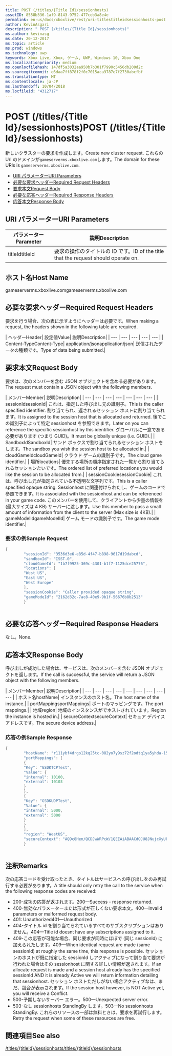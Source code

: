 ```yaml
---
title: POST (/titles/{Title Id}/sessionhosts)
assetID: 8558b336-1af9-8143-9752-477ceb3a8e4e
permalink: en-us/docs/xboxlive/rest/uri-titlestitleidsessionhosts-post.html
author: KevinAsgari
description: " POST (/titles/{Title Id}/sessionhosts)"
ms.author: kevinasg
ms.date: 20-12-2017
ms.topic: article
ms.prod: windows
ms.technology: uwp
keywords: Xbox Live, Xbox, ゲーム, UWP, Windows 10, Xbox One
ms.localizationpriority: medium
ms.openlocfilehash: 147df5a3032aa950b7b301f7990c5456db200d2c
ms.sourcegitcommit: e6daa7ff878f2f0c7015aca9787e7f2730abcfbf
ms.translationtype: MT
ms.contentlocale: ja-JP
ms.lasthandoff: 10/04/2018
ms.locfileid: "4312717"
---
```

# <a name="post-titlestitle-idsessionhosts"></a><span data-ttu-id="9fb91-104">POST (/titles/{Title Id}/sessionhosts)</span><span class="sxs-lookup"><span data-stu-id="9fb91-104">POST (/titles/{Title Id}/sessionhosts)</span></span>
<span data-ttu-id="9fb91-105">新しいクラスターの要求を作成します。</span><span class="sxs-lookup"><span data-stu-id="9fb91-105">Create new cluster request.</span></span> <span data-ttu-id="9fb91-106">これらの Uri のドメインが`gameserverms.xboxlive.com`します。</span><span class="sxs-lookup"><span data-stu-id="9fb91-106">The domain for these URIs is `gameserverms.xboxlive.com`.</span></span>
 
  * [<span data-ttu-id="9fb91-107">URI パラメーター</span><span class="sxs-lookup"><span data-stu-id="9fb91-107">URI Parameters</span></span>](#ID4EX)
  * [<span data-ttu-id="9fb91-108">必要な要求ヘッダー</span><span class="sxs-lookup"><span data-stu-id="9fb91-108">Required Request Headers</span></span>](#ID4EGB)
  * [<span data-ttu-id="9fb91-109">要求本文</span><span class="sxs-lookup"><span data-stu-id="9fb91-109">Request Body</span></span>](#ID4E5B)
  * [<span data-ttu-id="9fb91-110">必要な応答ヘッダー</span><span class="sxs-lookup"><span data-stu-id="9fb91-110">Required Response Headers</span></span>](#ID4ELD)
  * [<span data-ttu-id="9fb91-111">応答本文</span><span class="sxs-lookup"><span data-stu-id="9fb91-111">Response Body</span></span>](#ID4ESD)
 
<a id="ID4EX"></a>

 
## <a name="uri-parameters"></a><span data-ttu-id="9fb91-112">URI パラメーター</span><span class="sxs-lookup"><span data-stu-id="9fb91-112">URI Parameters</span></span>
 
| <span data-ttu-id="9fb91-113">パラメーター</span><span class="sxs-lookup"><span data-stu-id="9fb91-113">Parameter</span></span>| <span data-ttu-id="9fb91-114">説明</span><span class="sxs-lookup"><span data-stu-id="9fb91-114">Description</span></span>| 
| --- | --- | 
| <span data-ttu-id="9fb91-115">titleId</span><span class="sxs-lookup"><span data-stu-id="9fb91-115">titleId</span></span>| <span data-ttu-id="9fb91-116">要求の操作のタイトルの ID です。</span><span class="sxs-lookup"><span data-stu-id="9fb91-116">ID of the title that the request should operate on.</span></span>| 
  
<a id="ID5EG"></a>

 
## <a name="host-name"></a><span data-ttu-id="9fb91-117">ホスト名</span><span class="sxs-lookup"><span data-stu-id="9fb91-117">Host Name</span></span>

<span data-ttu-id="9fb91-118">gameserverms.xboxlive.com</span><span class="sxs-lookup"><span data-stu-id="9fb91-118">gameserverms.xboxlive.com</span></span>
 
<a id="ID4EGB"></a>

 
## <a name="required-request-headers"></a><span data-ttu-id="9fb91-119">必要な要求ヘッダー</span><span class="sxs-lookup"><span data-stu-id="9fb91-119">Required Request Headers</span></span>
 
<span data-ttu-id="9fb91-120">要求を行う場合、次の表に示すようにヘッダーは必要です。</span><span class="sxs-lookup"><span data-stu-id="9fb91-120">When making a request, the headers shown in the following table are required.</span></span>
 
| <span data-ttu-id="9fb91-121">ヘッダー</span><span class="sxs-lookup"><span data-stu-id="9fb91-121">Header</span></span>| <span data-ttu-id="9fb91-122">設定値</span><span class="sxs-lookup"><span data-stu-id="9fb91-122">Value</span></span>| <span data-ttu-id="9fb91-123">説明</span><span class="sxs-lookup"><span data-stu-id="9fb91-123">Description</span></span>| 
| --- | --- | --- | --- | --- | 
| <span data-ttu-id="9fb91-124">Content-Type</span><span class="sxs-lookup"><span data-stu-id="9fb91-124">Content-Type</span></span>| <span data-ttu-id="9fb91-125">application/json</span><span class="sxs-lookup"><span data-stu-id="9fb91-125">application/json</span></span>| <span data-ttu-id="9fb91-126">送信されたデータの種類です。</span><span class="sxs-lookup"><span data-stu-id="9fb91-126">Type of data being submitted.</span></span>| 
  
<a id="ID4E5B"></a>

 
## <a name="request-body"></a><span data-ttu-id="9fb91-127">要求本文</span><span class="sxs-lookup"><span data-stu-id="9fb91-127">Request Body</span></span>
 
<span data-ttu-id="9fb91-128">要求は、次のメンバーを含む JSON オブジェクトを含める必要があります。</span><span class="sxs-lookup"><span data-stu-id="9fb91-128">The request must contain a JSON object with the following members.</span></span>
 
| <span data-ttu-id="9fb91-129">メンバー</span><span class="sxs-lookup"><span data-stu-id="9fb91-129">Member</span></span>| <span data-ttu-id="9fb91-130">説明</span><span class="sxs-lookup"><span data-stu-id="9fb91-130">Description</span></span>| 
| --- | --- | --- | --- | --- | --- | --- | 
| <span data-ttu-id="9fb91-131">sessionId</span><span class="sxs-lookup"><span data-stu-id="9fb91-131">sessionId</span></span>| <span data-ttu-id="9fb91-132">これは、指定した呼び出し元の識別子。</span><span class="sxs-lookup"><span data-stu-id="9fb91-132">This is the caller specified identifier.</span></span> <span data-ttu-id="9fb91-133">割り当てられ、返されるセッション ホストに割り当てられます。</span><span class="sxs-lookup"><span data-stu-id="9fb91-133">It is assigned to the session host that is allocated and returned.</span></span> <span data-ttu-id="9fb91-134">後でこの識別子によって特定 sessionhost を参照できます。</span><span class="sxs-lookup"><span data-stu-id="9fb91-134">Later on you can reference the specific sessionhost by this identifier.</span></span> <span data-ttu-id="9fb91-135">グローバルに一意である必要があります (つまり GUID)。</span><span class="sxs-lookup"><span data-stu-id="9fb91-135">It must be globally unique (i.e. GUID).</span></span>| 
| <span data-ttu-id="9fb91-136">SandboxId</span><span class="sxs-lookup"><span data-stu-id="9fb91-136">SandboxId</span></span>| <span data-ttu-id="9fb91-137">サンド ボックスで割り当てられるセッション ホストをします。</span><span class="sxs-lookup"><span data-stu-id="9fb91-137">The sandbox you wish the session host to be allocated in.</span></span>| 
| <span data-ttu-id="9fb91-138">cloudGameId</span><span class="sxs-lookup"><span data-stu-id="9fb91-138">cloudGameId</span></span>| <span data-ttu-id="9fb91-139">クラウド ゲームの識別子です。</span><span class="sxs-lookup"><span data-stu-id="9fb91-139">The cloud game identifier.</span></span>| 
| <span data-ttu-id="9fb91-140">場所</span><span class="sxs-lookup"><span data-stu-id="9fb91-140">locations</span></span>| <span data-ttu-id="9fb91-141">優先する場所の順序指定された一覧から割り当てられるセッションたいです。</span><span class="sxs-lookup"><span data-stu-id="9fb91-141">The ordered list of preferred locations you would like the session to be allocated from.</span></span>| 
| <span data-ttu-id="9fb91-142">sessionCookie</span><span class="sxs-lookup"><span data-stu-id="9fb91-142">sessionCookie</span></span>| <span data-ttu-id="9fb91-143">これは、呼び出し元が指定されている不透明な文字列です。</span><span class="sxs-lookup"><span data-stu-id="9fb91-143">This is a caller specified opaque string.</span></span> <span data-ttu-id="9fb91-144">Sessionhost に関連付けられたし、ゲームのコードで参照できます。</span><span class="sxs-lookup"><span data-stu-id="9fb91-144">It is associated with the sessionhost and can be referenced in your game code.</span></span> <span data-ttu-id="9fb91-145">このメンバーを使用して、クライアントから少量の情報を (最大サイズは 4 KB) サーバーに渡します。</span><span class="sxs-lookup"><span data-stu-id="9fb91-145">Use this member to pass a small amount of information from the client to the server (Max size is 4KB).</span></span>| 
| <span data-ttu-id="9fb91-146">gameModelId</span><span class="sxs-lookup"><span data-stu-id="9fb91-146">gameModelId</span></span>| <span data-ttu-id="9fb91-147">ゲーム モードの識別子です。</span><span class="sxs-lookup"><span data-stu-id="9fb91-147">The game mode identifier.</span></span>| 
 
<a id="ID4EDD"></a>

 
### <a name="sample-request"></a><span data-ttu-id="9fb91-148">要求の例</span><span class="sxs-lookup"><span data-stu-id="9fb91-148">Sample Request</span></span>
 

```cpp
{
        "sessionId": "3536d3e6-e85d-4f47-b898-9617d19dabcd",
        "sandboxId": "ISST.0",
        "cloudGameId": "1b7f9925-369c-4301-b1f7-1125dce25776",
        "locations": [
        "West US",
        "East US",
        "West Europe"
        ],
        "sessionCookie": "Caller provided opaque string",
        "gameModeId": "2162d32c-7ac8-40e9-9b1f-56676b8b2513"
        }
      
```

   
<a id="ID4ELD"></a>

 
## <a name="required-response-headers"></a><span data-ttu-id="9fb91-149">必要な応答ヘッダー</span><span class="sxs-lookup"><span data-stu-id="9fb91-149">Required Response Headers</span></span>
 
<span data-ttu-id="9fb91-150">なし。</span><span class="sxs-lookup"><span data-stu-id="9fb91-150">None.</span></span>
  
<a id="ID4ESD"></a>

 
## <a name="response-body"></a><span data-ttu-id="9fb91-151">応答本文</span><span class="sxs-lookup"><span data-stu-id="9fb91-151">Response Body</span></span>
 
<span data-ttu-id="9fb91-152">呼び出しが成功した場合は、サービスは、次のメンバーを含む JSON オブジェクトを返します。</span><span class="sxs-lookup"><span data-stu-id="9fb91-152">If the call is successful, the service will return a JSON object with the following members.</span></span>
 
| <span data-ttu-id="9fb91-153">メンバー</span><span class="sxs-lookup"><span data-stu-id="9fb91-153">Member</span></span>| <span data-ttu-id="9fb91-154">説明</span><span class="sxs-lookup"><span data-stu-id="9fb91-154">Description</span></span>| 
| --- | --- | --- | --- | --- | --- | --- | --- | --- | 
| <span data-ttu-id="9fb91-155">ホスト名</span><span class="sxs-lookup"><span data-stu-id="9fb91-155">hostName</span></span>| <span data-ttu-id="9fb91-156">インスタンスのホスト名。</span><span class="sxs-lookup"><span data-stu-id="9fb91-156">The host name of the instance.</span></span>| 
| <span data-ttu-id="9fb91-157">portMappings</span><span class="sxs-lookup"><span data-stu-id="9fb91-157">portMappings</span></span>| <span data-ttu-id="9fb91-158">ポートのマッピングです。</span><span class="sxs-lookup"><span data-stu-id="9fb91-158">The port mappings.</span></span>| 
| <span data-ttu-id="9fb91-159">地域</span><span class="sxs-lookup"><span data-stu-id="9fb91-159">region</span></span>| <span data-ttu-id="9fb91-160">地域のインスタンスがでホストされています。</span><span class="sxs-lookup"><span data-stu-id="9fb91-160">Region the instance is hosted in.</span></span>| 
| <span data-ttu-id="9fb91-161">secureContext</span><span class="sxs-lookup"><span data-stu-id="9fb91-161">secureContext</span></span>| <span data-ttu-id="9fb91-162">セキュア デバイス アドレスです。</span><span class="sxs-lookup"><span data-stu-id="9fb91-162">The secure device address.</span></span>| 
 
<a id="ID4ESE"></a>

 
### <a name="sample-response"></a><span data-ttu-id="9fb91-163">応答の例</span><span class="sxs-lookup"><span data-stu-id="9fb91-163">Sample Response</span></span>
 

```cpp
{
        "hostName": "r111ybf4drgo12kq25tc-082yo7y9sz72f2odtq1ya5yhda-155169995-ncus.cloudapp.net",
        "portMappings": [
        {
        "Key": "GSDKTCPTest",
        "Value": {
        "internal": 10100,
        "external": 10103
        }
        },
        {
        "Key": "GSDKUDPTest",
        "Value": {
        "internal": 5000,
        "external": 5000
        }
        }
        ],
        "region": "WestUS",
        "secureContext": "AQDc8Hen/QCDJwWRPcW/1QEEAiABAACdOJU8JNujcXyUPwUBCnue+g=="
        }
      
```

   
<a id="remarks"></a>

 
## <a name="remarks"></a><span data-ttu-id="9fb91-164">注釈</span><span class="sxs-lookup"><span data-stu-id="9fb91-164">Remarks</span></span>
 
<span data-ttu-id="9fb91-165">次の応答コードを受け取ったとき、タイトルはサービスへの呼び出しをのみ再試行する必要があります。</span><span class="sxs-lookup"><span data-stu-id="9fb91-165">A title should only retry the call to the service when the following response codes are received:</span></span>
 
   * <span data-ttu-id="9fb91-166">200-成功の応答が返されます。</span><span class="sxs-lookup"><span data-stu-id="9fb91-166">200—Success - response returned.</span></span>
   * <span data-ttu-id="9fb91-167">400-無効なパラメーターまたは形式が正しくない要求本文。</span><span class="sxs-lookup"><span data-stu-id="9fb91-167">400—Invalid parameters or malformed request body.</span></span>
   * <span data-ttu-id="9fb91-168">401: Unauthorized</span><span class="sxs-lookup"><span data-stu-id="9fb91-168">401—Unauthorized</span></span>
   * <span data-ttu-id="9fb91-169">404-タイトル id を割り当てられているすべてのサブスクリプションはありません。</span><span class="sxs-lookup"><span data-stu-id="9fb91-169">404—Title id doesnt have any subscriptions assigned to it.</span></span>
   * <span data-ttu-id="9fb91-170">409-この応答が可能な場合、同じ要求が同時にほぼで (同じ sessionId) に加えられたします。</span><span class="sxs-lookup"><span data-stu-id="9fb91-170">409—When identical request are made (same sessionId) at roughly the same time, this response is possible.</span></span> <span data-ttu-id="9fb91-171">セッションのホストが既に指定した sessionId しアクティブになって割り当て要求が行われた場合はその sessionhost に関する詳しい情報が返されます。</span><span class="sxs-lookup"><span data-stu-id="9fb91-171">If an allocate request is made and a session host already has the specified sessionId AND it is already Active we will return information detailing that sessionhost.</span></span> <span data-ttu-id="9fb91-172">セッション ホストただしがない場合アクティブなは、まだ、競合が表示されます。</span><span class="sxs-lookup"><span data-stu-id="9fb91-172">If the session host however, is NOT Active yet, you will receive a Conflict.</span></span>
   * <span data-ttu-id="9fb91-173">500-予期しないサーバー エラー。</span><span class="sxs-lookup"><span data-stu-id="9fb91-173">500—Unexpected server error.</span></span>
   * <span data-ttu-id="9fb91-174">503-なし sessionhosts StandingBy します。</span><span class="sxs-lookup"><span data-stu-id="9fb91-174">503—No sessionhosts StandingBy.</span></span> <span data-ttu-id="9fb91-175">これらのリソースの一部は無料ときは、要求を再試行します。</span><span class="sxs-lookup"><span data-stu-id="9fb91-175">Retry the request when some of these resources are free.</span></span>
   
<a id="ID4EFG"></a>

 
## <a name="see-also"></a><span data-ttu-id="9fb91-176">関連項目</span><span class="sxs-lookup"><span data-stu-id="9fb91-176">See also</span></span>
 [<span data-ttu-id="9fb91-177">/titles/{titleId}/sessionhosts</span><span class="sxs-lookup"><span data-stu-id="9fb91-177">/titles/{titleId}/sessionhosts</span></span>](uri-titlestitleidsessionhosts.md)

  